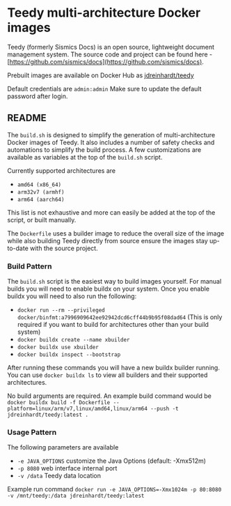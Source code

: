 # Teedy multi-architecture Docker images

Teedy (formerly Sismics Docs) is an open source, lightweight document management system. The source code and project can be found here - [https://github.com/sismics/docs](https://github.com/sismics/docs).

Prebuilt images are available on Docker Hub as [jdreinhardt/teedy](https://hub.docker.com/r/jdreinhardt/teedy)

Default credentials are `admin:admin` Make sure to update the default password after login.

## README

The `build.sh` is designed to simplify the generation of multi-architecture Docker images of Teedy. It also includes a number of safety checks and automations to simplify the build process. A few customizations are available as variables at the top of the `build.sh` script.

Currently supported architectures are 
 - `amd64 (x86_64)`
 - `arm32v7 (armhf)`
 - `arm64 (aarch64)`

This list is not exhaustive and more can easily be added at the top of the script, or built manually. 

The `Dockerfile` uses a builder image to reduce the overall size of the image while also building Teedy directly from source ensure the images stay up-to-date with the source project. 

### Build Pattern

The `build.sh` script is the easiest way to build images yourself. For manual builds you will need to enable buildx on your system. Once you enable buildx you will need to also run the following:
 - `docker run --rm --privileged docker/binfmt:a7996909642ee92942dcd6cff44b9b95f08dad64` (This is only required if you want to build for architectures other than your build system)
 - `docker buildx create --name xbuilder`
 - `docker buildx use xbuilder`
 - `docker buildx inspect --bootstrap`

After running these commands you will have a new buildx builder running. You can use `docker buildx ls` to view all builders and their supported architectures.

No build arguments are required. An example build command would be `docker buildx build -f Dockerfile --platform=linux/arm/v7,linux/amd64,linux/arm64 --push -t jdreinhardt/teedy:latest .`

### Usage Pattern

The following parameters are available 
 - `-e JAVA_OPTIONS` customize the Java Options (default: -Xmx512m)
 - `-p 8080` web interface internal port
 - `-v /data` Teedy data location

Example run command `docker run -e JAVA_OPTIONS=-Xmx1024m -p 80:8080 -v /mnt/teedy:/data jdreinhardt/teedy:latest`
